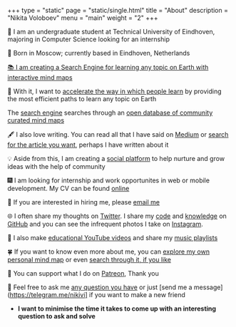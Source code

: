 +++
type = "static"
page = "static/single.html"
title = "About"
description = "Nikita Voloboev"
menu = "main"
weight = "2"
+++

📒 I am an undergraduate student at Technical University of Eindhoven, majoring in Computer Science looking for an internship

🚙 Born in Moscow; currently based in Eindhoven, Netherlands

[📚 I am creating a Search Engine for learning any topic on Earth with interactive mind maps](https://learn-anything.xyz/)

🚀 With it, I want to [accelerate the way in which people learn](https://medium.com/@NikitaVoloboev/the-invisible-mountains-bd50a31bc64e) by providing the most efficient paths to learn any topic on Earth

The [search engine](https://learn-anything.xyz/) searches through an [open database of community curated mind maps](https://github.com/learn-anything/maps)

🖋 I also love writing. You can read all that I have said on [Medium](https://medium.com/@NikitaVoloboev) or [search for the article you want](https://my.mindnode.com/2YJ1yeqHkxaBMHKDPC1k2Ripxpx9Ne7ULk4rfh3H#211.9,-478.2,-1), perhaps I have written about it

💡 Aside from this, I am creating a [social platform](https://github.com/nikitavoloboev/crafting-ideas) to help nurture and grow ideas with the help of community

🎆 I am looking for internship and work opportunites in web or mobile development. My CV can be found [online](https://stackoverflow.com/cv/nikitavoloboev)

📧 If you are interested in hiring me, please [email me](mailto:nikita.voloboev@icloud.com)

🌐 I often share my thoughts on [Twitter](https://twitter.com/nikitavoloboev). I share my [code](https://my.mindnode.com/ZKGETDkUaQUsL3q8q9z788CxG84oEHgDiT79GuzX#-143.5,-902.6,0) and [knowledge](https://github.com/nikitavoloboev/my-knowledge) on [GitHub](https://github.com/nikitavoloboev) and you can see the infrequent photos I take on [Instagram](https://www.instagram.com/nikitavoloboev/).

🎥 I also make [educational YouTube videos](https://www.youtube.com/channel/UCEKqrUfr_FMKIO9XSJS4vDw) and share my [music playlists](https://open.spotify.com/user/nikitavoloboev)

🍀 If you want to know even more about me, you can [explore my own personal mind map](https://my.mindnode.com/myLVaRLKytoTYBLshxGzzb75MN9cyGHbQBgaVVPp#666.6,-32.8,-3) or even [search through it, if you like](https://github.com/nikitavoloboev/alfred-my-mind)

💛 You can support what I do on [Patreon](http://patreon.com/nikitavoloboev), Thank you

💬 Feel free to ask me [any question you have](https://github.com/nikitavoloboev/ama/issues/new) or just [send me a message](https://telegram.me/nikivi] if you want to make a new friend

* **I want to minimise the time it takes to come up with an interesting question to ask and solve**



